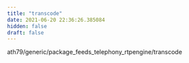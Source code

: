 ```yaml
---
title: "transcode"
date: 2021-06-20 22:36:26.385084
hidden: false
draft: false
---
```


ath79/generic/package_feeds_telephony_rtpengine/transcode

